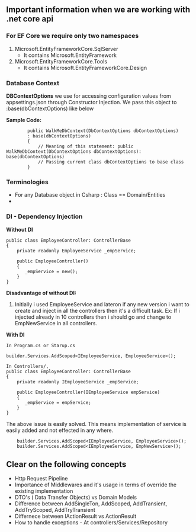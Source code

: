 ## Important information when we are working with .net core api

### For EF Core we require only two namespaces
1. Microsoft.EntityFrameworkCore.SqlServer
   - It contains Microsoft.EntityFramework
2. Microsoft.EntityFrameworkCore.Tools
   - It contains Microsoft.EntityFrameworkCore.Design

### Database Context
**DBContextOptions** we use for accessing configuration values from appsettings.json through Constructor Injection.
We pass this object to :base(dbContextOptions) like below

**Sample Code:**
```
        public WalkMeDbContext(DbContextOptions dbContextOptions) 
        : base(dbContextOptions)
        {
            // Meaning of this statement: public WalkMeDbContext(DbContextOptions dbContextOptions): base(dbContextOptions)
            // Passing current class dbContextOptions to base class
        }
```

### Terminologies
 - For any Database object in Csharp : Class == Domain/Entities
 - 


### DI - Dependency Injection

**Without DI**

```
public class EmployeeController: ControllerBase
{
    private readonly EmployeeService _empService;

    public EmployeeController()
    {
       _empService = new();
    }
}
```
**Disadvantage of without DI:**
1. Initially i used EmployeeService and lateron if any new version i want to create and inject in all the controllers
   then it's a difficult task.
   Ex: If i injected already in 10 controllers then i should go and change to EmpNewService in all controllers.

**With DI**

```
In Program.cs or Starup.cs

builder.Services.AddScoped<IEmployeeService, EmployeeService>();

In Controllers/,
public class EmployeeController: ControllerBase
{
    private readonly IEmployeeService _empService;

    public EmployeeController(IEmployeeService empService)
    {
       _empService = empService;
    }
}
```
The above issue is easily solved. This means implementation of service is easily added and not effected in any where.
```
    builder.Services.AddScoped<IEmployeeService, EmployeeService>();
    builder.Services.AddScoped<IEmployeeService, EmpNewService>();
```

## Clear on the following concepts
- Http Request Pipeline
- Importance of Middlewares and it's usage in terms of override the existing implementation
- DTO's ( Data Transfer Objects) vs Domain Models
- Difference between AddSingleTon, AddScoped, AddTransient, AddTryScoped, AddTryTransient
- Differnece between IActionResult vs ActionResult
- How to handle exceptions - At controllers/Services/Repository